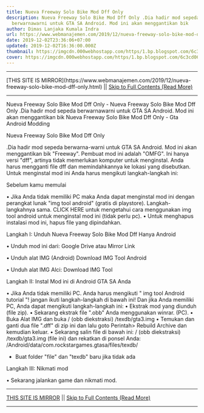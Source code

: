 ```yaml
---
title: Nueva Freeway Solo Bike Mod Dff Only
description: Nueva Freeway Solo Bike Mod Dff Only .Dia hadir mod sepeda
  berwarnawarni untuk GTA SA Android. Mod ini akan menggantikan bik
author: Dimas Lanjaka Kumala Indra
url: https://www.webmanajemen.com/2019/12/nueva-freeway-solo-bike-mod-dff-only.html
date: 2019-12-02T23:36:06+07:00
updated: 2019-12-02T16:36:00.000Z
thumbnail: https://imgcdn.000webhostapp.com/https/1.bp.blogspot.com/6c3cd06c80c24572bc22c6cd94feb26a.jpeg
cover: https://imgcdn.000webhostapp.com/https/1.bp.blogspot.com/6c3cd06c80c24572bc22c6cd94feb26a.jpeg
---
```


<hr/> [THIS SITE IS MIRROR](https://www.webmanajemen.com/2019/12/nueva-freeway-solo-bike-mod-dff-only.html) || <a href="https://www.webmanajemen.com/2019/12/nueva-freeway-solo-bike-mod-dff-only.html" rel="follow" class="button" id="read-more">Skip to Full Contents (Read More)</a> <hr/> Nueva Freeway Solo Bike Mod Dff Only - Nueva Freeway Solo Bike Mod Dff Only .Dia hadir mod sepeda berwarnawarni untuk GTA SA Android. Mod ini akan menggantikan bik Nueva Freeway Solo Bike Mod Dff Only - Gta Android Modding 



 Nueva Freeway Solo Bike Mod Dff Only 




  .Dia hadir mod sepeda berwarna-warni untuk GTA SA Android.  Mod ini akan menggantikan bik "Freeway".  Pembuat mod ini adalah "OMFG".  Ini hanya versi "dff", artinya tidak memerlukan komputer untuk menginstal.  Anda harus mengganti file dff dan memindahkannya ke lokasi yang disebutkan. 
  Untuk menginstal mod ini Anda harus mengikuti langkah-langkah ini: 
 
 
  Sebelum kamu memulai 

  • Jika Anda tidak memiliki PC maka Anda dapat menginstal mod ini dengan perangkat lunak "img tool android" (gratis di playstore).  Langkah-langkahnya sama.  CLICK HERE untuk mengetahui cara menggunakan img tool android untuk menginstal mod ini (tidak perlu pc). 
  • Untuk menghapus instalasi mod ini, hapus file yang dipindahkan. 
 
 

  Langkah I: Unduh Nueva Freeway Solo Bike Mod Dff Hanya Android 
 
  • Unduh mod ini dari: 
 Google Drive 
  atau 
 Mirror Link 
 
  • Unduh alat IMG (Android) 
 Download IMG Tool Android 
 
  • Unduh alat IMG Alci: 
 Download IMG Tool 
 
 
  Langkah II: Instal Mod ini di Android GTA SA Anda 

  • Jika Anda tidak memiliki PC.  Anda harus mengikuti " img tool Android tutorial "!  jangan ikuti langkah-langkah di bawah ini! 
  Dan jika Anda memiliki PC, Anda dapat mengikuti langkah-langkah ini: 
  • Ekstrak mod yang diunduh (file zip). 
  • Sekarang ekstrak file ".obb" Anda menggunakan winrar.  (PC). 
  • Buka Alat IMG dan buka 
  / (obb diekstraksi) /texdb/gta3.img 
  • Temukan dan ganti dua file ".dff" di zip ini dan 
  lalu goto Perintah> Rebuild Archive dan kemudian keluar. 
  • Sekarang salin file di bawah ini: 
  / (obb diekstraksi) /texdb/gta3.img (file ini) 
  dan rekatkan di ponsel Anda: 
  /Android/data/com.rockstargames.gtasa/files/texdb/ <here> 
  * Buat folder "file" dan "texdb" baru jika tidak ada 
 
 

  Langkah III: Nikmati mod 

  • Sekarang jalankan game dan nikmati mod. <hr/> [THIS SITE IS MIRROR](https://www.webmanajemen.com/2019/12/nueva-freeway-solo-bike-mod-dff-only.html) || <a href="https://www.webmanajemen.com/2019/12/nueva-freeway-solo-bike-mod-dff-only.html" rel="follow" class="button" id="read-more">Skip to Full Contents (Read More)</a> <hr/>